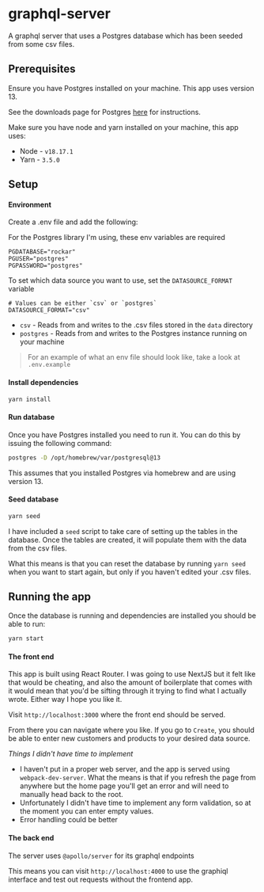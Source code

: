 # graphql-server

A graphql server that uses a Postgres database which has been seeded from some csv files.

## Prerequisites

Ensure you have Postgres installed on your machine. This app uses version 13.

See the downloads page for Postgres [here](https://www.postgresql.org/download/) for instructions.

Make sure you have node and yarn installed on your machine, this app uses:

- Node - `v18.17.1`
- Yarn - `3.5.0`

## Setup

#### Environment

Create a .env file and add the following:

For the Postgres library I'm using, these env variables are required

```
PGDATABASE="rockar"
PGUSER="postgres"
PGPASSWORD="postgres"
```

To set which data source you want to use, set the `DATASOURCE_FORMAT` variable

```
# Values can be either `csv` or `postgres`
DATASOURCE_FORMAT="csv"
```

- `csv` - Reads from and writes to the .csv files stored in the `data` directory
- `postgres` - Reads from and writes to the Postgres instance running on your machine

> For an example of what an env file should look like, take a look at `.env.example`

#### Install dependencies

```sh
yarn install
```

#### Run database

Once you have Postgres installed you need to run it. You can do this by issuing the following command:

```sh
postgres -D /opt/homebrew/var/postgresql@13
```

This assumes that you installed Postgres via homebrew and are using version 13.

#### Seed database

```sh
yarn seed
```

I have included a `seed` script to take care of setting up the tables in the database.
Once the tables are created, it will populate them with the data from the csv files.

What this means is that you can reset the database by running `yarn seed` when you want to start again, but only if you haven't edited your .csv files.

## Running the app

Once the database is running and dependencies are installed you should be able to run:

```sh
yarn start
```

#### The front end

This app is built using React Router. I was going to use NextJS but it felt like that would be cheating, and also the amount of boilerplate that comes with it would mean that you'd be sifting through it trying to find what I actually wrote. Either way I hope you like it.

Visit `http://localhost:3000` where the front end should be served.

From there you can navigate where you like. If you go to `Create`, you should be able to enter new customers and products to your desired data source.

_Things I didn't have time to implement_

- I haven't put in a proper web server, and the app is served using `webpack-dev-server`. What the means is that if you refresh the page from anywhere but the home page you'll get an error and will need to manually head back to the root.
- Unfortunately I didn't have time to implement any form validation, so at the moment you can enter empty values.
- Error handling could be better

#### The back end

The server uses `@apollo/server` for its graphql endpoints

This means you can visit `http://localhost:4000` to use the graphiql interface and test out requests without the frontend app.
